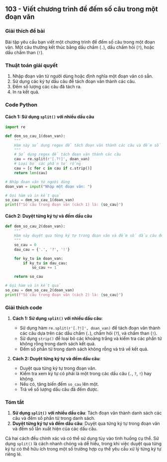 ## 103 - Viết chương trình để đếm số câu trong một đoạn văn

### Giải thích đề bài

Bài tập yêu cầu bạn viết một chương trình để đếm số câu trong một đoạn văn. Một câu thường kết thúc bằng dấu chấm (`.`), dấu chấm hỏi (`?`), hoặc dấu chấm than (`!`).

### Thuật toán giải quyết

1. Nhập đoạn văn từ người dùng hoặc định nghĩa một đoạn văn có sẵn.
2. Sử dụng các ký tự dấu câu để tách đoạn văn thành các câu.
3. Đếm số lượng các câu đã tách ra.
4. In ra kết quả.

### Code Python

#### Cách 1: Sử dụng `split()` với nhiều dấu câu

```python
import re

def dem_so_cau_1(doan_van):
    """
    Hàm này sử dụng regex để tách đoạn văn thành các câu và đếm số câu.
    """
    # Sử dụng regex để tách đoạn văn thành các câu
    cau = re.split(r'[.?!]', doan_van)
    # Loại bỏ các phần tử rỗng
    cau = [c for c in cau if c.strip()]
    return len(cau)

# Nhập đoạn văn từ người dùng
doan_van = input("Nhập một đoạn văn: ")

# Gọi hàm và in kết quả
so_cau = dem_so_cau_1(doan_van)
print(f"Số câu trong đoạn văn (cách 1) là: {so_cau}")
```

#### Cách 2: Duyệt từng ký tự và đếm dấu câu

```python
def dem_so_cau_2(doan_van):
    """
    Hàm này duyệt qua từng ký tự trong đoạn văn và đếm số dấu câu để xác định số câu.
    """
    so_cau = 0
    dau_cau = {'.', '?', '!'}

    for ky_tu in doan_van:
        if ky_tu in dau_cau:
            so_cau += 1

    return so_cau

# Gọi hàm và in kết quả
so_cau = dem_so_cau_2(doan_van)
print(f"Số câu trong đoạn văn (cách 2) là: {so_cau}")
```

### Giải thích code

1. **Cách 1: Sử dụng `split()` với nhiều dấu câu**:

   - Sử dụng hàm `re.split(r'[.?!]', doan_van)` để tách đoạn văn thành các câu dựa trên các dấu chấm (`.`), chấm hỏi (`?`), và chấm than (`!`).
   - Sử dụng `strip()` để loại bỏ các khoảng trắng và kiểm tra các phần tử không rỗng trong danh sách kết quả.
   - Đếm số phần tử trong danh sách không rỗng và trả về kết quả.

2. **Cách 2: Duyệt từng ký tự và đếm dấu câu**:
   - Duyệt qua từng ký tự trong đoạn văn.
   - Kiểm tra xem ký tự có phải là một trong các dấu câu (`.`, `?`, `!`) hay không.
   - Nếu có, tăng biến đếm `so_cau` lên một.
   - Trả về số lượng dấu câu đã đếm được.

### Tóm tắt

1. **Sử dụng `split()` với nhiều dấu câu**: Tách đoạn văn thành danh sách các câu và đếm số phần tử trong danh sách.
2. **Duyệt từng ký tự và đếm dấu câu**: Duyệt qua từng ký tự trong đoạn văn và đếm số lần xuất hiện của các dấu câu.

Cả hai cách đều chính xác và có thể sử dụng tùy vào tình huống cụ thể. Sử dụng `split()` là cách nhanh chóng và dễ hiểu, trong khi việc duyệt qua từng ký tự có thể hữu ích trong một số trường hợp cụ thể yêu cầu xử lý từng ký tự riêng lẻ.
